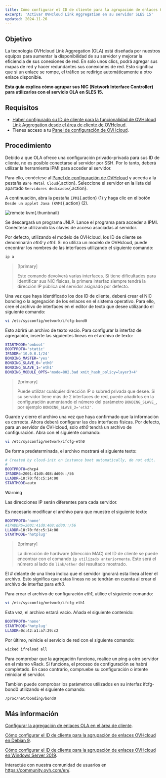 ```yaml
---
title: Cómo configurar el ID de cliente para la agrupación de enlaces OVHcloud en SLES 15
excerpt: 'Activar OVHcloud Link Aggregation en su servidor SLES 15'
updated: 2024-11-26
---
```


## Objetivo

La tecnología OVHcloud Link Aggregation (OLA) está diseñada por nuestros equipos para aumentar la disponibilidad de su servidor y mejorar la eficiencia de sus conexiones de red. En solo unos clics, podrá agregar sus mapas de red y hacer redundantes sus conexiones de red. Esto significa que si un enlace se rompe, el tráfico se redirige automáticamente a otro enlace disponible.

**Esta guía explica cómo agrupar sus NIC (Network Interface Controller) para utilizarlos con el servicio OLA en SLES 15.**

## Requisitos

- [Haber configurado su ID de cliente para la funcionalidad de OVHcloud Link Aggregation desde el área de cliente de OVHcloud](/pages/bare_metal_cloud/dedicated_servers/ola-enable-manager).
- Tienes acceso a tu [Panel de configuración de OVHcloud](/links/manager).

## Procedimiento

Debido a que OLA ofrece una configuración privado-privada para sus ID de cliente, no es posible conectarse al servidor por SSH. Por lo tanto, deberá utilizar la herramienta IPMI para acceder al servidor.

Para ello, conéctese al [Panel de configuración de OVHcloud](/links/manager) y acceda a la pestaña `Bare Metal Cloud`{.action}. Seleccione el servidor en la lista del apartado `Servidores dedicados`{.action}.

A continuación, abra la pestaña `IPMI`{.action} (1) y haga clic en el botón `Desde un applet Java (KVM)`{.action} (2).

![remote kvm](images/remote_kvm2022.png){.thumbnail}

Se descargará un programa JNLP. Lance el programa para acceder a IPMI. Conéctese utilizando las claves de acceso asociadas al servidor.

Por defecto, utilizando el modelo de OVHcloud, los ID de cliente se denominarán *eth0* y *eth1*. Si no utiliza un modelo de OVHcloud, puede encontrar los nombres de las interfaces utilizando el siguiente comando:

```bash
ip a
```

> [!primary]
>
> Este comando devolverá varias interfaces. Si tiene dificultades para identificar sus NIC físicas, la primera interfaz siempre tendrá la dirección IP pública del servidor asignado por defecto.
>

Una vez que haya identificado los dos ID de cliente, deberá crear el NIC bonding o la agregación de los enlaces en el sistema operativo. Para ello, cree el archivo de interfaces en el editor de texto que desee utilizando el siguiente comando:

```bash
vi /etc/sysconfig/network/ifcfg-bond0
```

Esto abrirá un archivo de texto vacío. Para configurar la interfaz de agregación, inserte las siguientes líneas en el archivo de texto:

```bash
STARTMODE='onboot'
BOOTPROTO='static'
IPADDR='10.0.0.1/24'
BONDING_MASTER='yes'
BONDING_SLAVE_0='eth0'
BONDING_SLAVE_1='eth1'
BONDING_MODULE_OPTS='mode=802.3ad xmit_hash_policy=layer3+4'
```

> [!primary]
>
> Puede utilizar cualquier dirección IP o subred privada que desee.
> Si su servidor tiene más de 2 interfaces de red, puede añadirlos en la configuración aumentando el número del parámetro `BONDING_SLAVE_`, por ejemplo `BONDING_SLAVE_2='eth2'`.
>

Guarde y cierre el archivo una vez que haya confirmado que la información es correcta.  Ahora deberá configurar las dos interfaces físicas. Por defecto, para un servidor de OVHcloud, solo *eth0* tendrá un archivo de configuración. Abra con el siguiente comando:

```bash
vi /etc/sysconfig/network/ifcfg-eth0
```

De forma predeterminada, el archivo mostrará el siguiente texto:

```bash
# Created by cloud-init on instance boot automatically, do not edit.
#
BOOTPROTO=dhcp4
IPADDR6=2001:41d0:408:dd00::/56
LLADDR=10:70:fd:c5:14:00
STARTMODE=auto
```

> [!warning]
>
> Las direcciones IP serán diferentes para cada servidor.
>

Es necesario modificar el archivo para que muestre el siguiente texto:

```bash
BOOTPROTO='none'
#IPADDR6=2001:41d0:408:dd00::/56
LLADDR=10:70:fd:c5:14:00
STARTMODE='hotplug'
```

> [!primary]
>
> La dirección de hardware (dirección MAC) del ID de cliente se puede encontrar con el comando `ip utilizado anteriormente`. Este será el número al lado de `link/ether` del resultado mostrado.
>

El *#* delante de una línea indica que el servidor ignorará esta línea al leer el archivo. Esto significa que estas líneas no se tendrán en cuenta al crear el archivo de interfaz para *eth0*.

Para crear el archivo de configuración *eth1*, utilice el siguiente comando:

```bash
vi /etc/sysconfig/network/ifcfg-eth1
```

Esta vez, el archivo estará vacío. Añada el siguiente contenido:

```bash
BOOTPROTO='none'
STARTMODE='hotplug'
LLADDR=0c:42:a1:a7:29:c2
```

Por último, reinicie el servicio de red con el siguiente comando:

```bash
wicked ifreload all
```

Para comprobar que la agregación funciona, realice un ping a otro servidor en el mismo vRack. Si funciona, el proceso de configuración se habrá completado. En caso contrario, compruebe su configuración o intente reiniciar el servidor.

También puede comprobar los parámetros utilizados en su interfaz ifcfg-bond0 utilizando el siguiente comando:

```bash
/proc/net/bonding/bond0
```

## Más información

[Configurar la agregación de enlaces OLA en el área de cliente](/pages/bare_metal_cloud/dedicated_servers/ola-enable-manager).

[Cómo configurar el ID de cliente para la agrupación de enlaces OVHcloud en Debian 9](/pages/bare_metal_cloud/dedicated_servers/ola-enable-debian9).

[Cómo configurar el ID de cliente para la agrupación de enlaces OVHcloud en Windows Server 2019](/pages/bare_metal_cloud/dedicated_servers/ola-enable-w2k19).

Interactúe con nuestra comunidad de usuarios en <https://community.ovh.com/en/>.
